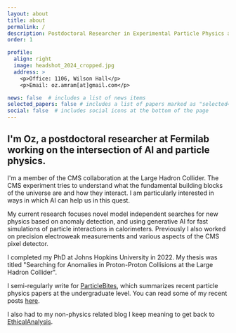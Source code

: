 ```yaml
---
layout: about
title: about
permalink: /
description: Postdoctoral Researcher in Experimental Particle Physics at Fermilab
order: 1

profile:
  align: right
  image: headshot_2024_cropped.jpg
  address: >
    <p>Office: 1106, Wilson Hall</p>
    <p>Email: oz.amram[at]gmail.com</p>

news: false  # includes a list of news items
selected_papers: false # includes a list of papers marked as "selected={true}"
social: false  # includes social icons at the bottom of the page
---
```


## I'm Oz, a postdoctoral researcher at Fermilab working on the intersection of AI and particle physics.

I'm a member of the CMS collaboration at the Large Hadron Collider. 
The CMS experiment tries to understand what the fundamental building blocks of
the universe are and how they interact. 
I am particularly interested in ways in which AI can help us
in this quest.


My current research focuses novel model independent searches for new physics
based on anomaly detection,
and using generative AI for fast simulations of particle interactions in calorimeters. 
Previously I also worked on precision electroweak measurements
and various aspects of the CMS pixel detector.

I completed my PhD at Johns Hopkins University in 2022.
My thesis was titled "Searching for Anomalies in Proton-Proton Collisions at the Large Hadron Collider".


I semi-regularly write for [ParticleBites](https://www.particlebites.com/), which summarizes recent particle physics papers at the undergraduate
level. You can read some of my recent posts
[here](https://www.particlebites.com/?author=30). 

I also had to my non-physics related blog I keep meaning to get back to
[EthicalAnalysis](https://ethicalanalysisblog.wordpress.com/).
